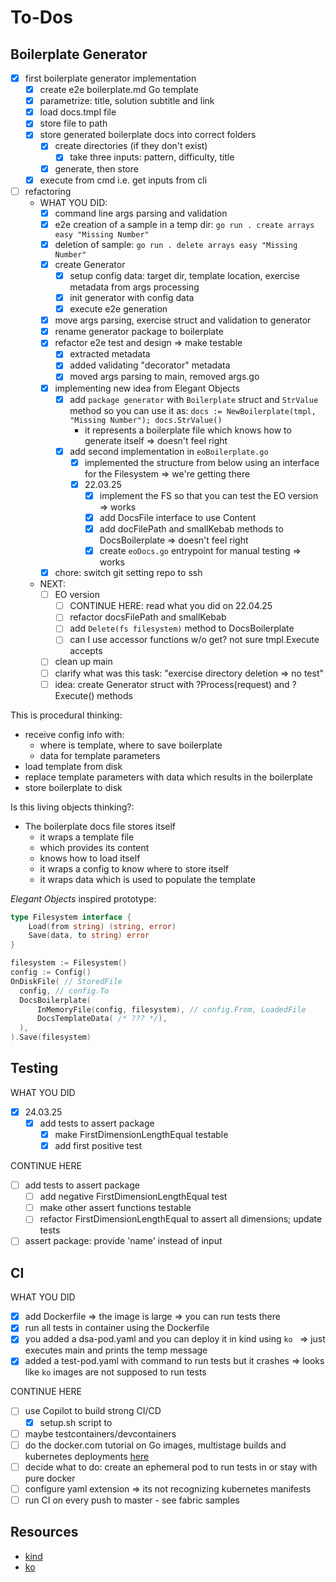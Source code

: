 # To-Dos

## Boilerplate Generator

- [x] first boilerplate generator implementation
  - [x] create e2e boilerplate.md Go template
  - [x] parametrize: title, solution subtitle and link
  - [x] load docs.tmpl file
  - [x] store file to path
  - [x] store generated boilerplate docs into correct folders
    - [x] create directories (if they don't exist)
      - [x] take three inputs: pattern, difficulty, title
    - [x] generate, then store
  - [x] execute from cmd i.e. get inputs from cli
- [ ] refactoring
  - WHAT YOU DID:
    - [x] command line args parsing and validation
    - [x] e2e creation of a sample in a temp dir: `go run . create arrays easy "Missing Number"`
    - [x] deletion of sample: `go run . delete arrays easy "Missing Number"`
    - [x] create Generator
      - [x] setup config data: target dir, template location, exercise metadata from args processing
      - [x] init generator with config data
      - [x] execute e2e generation
    - [x] move args parsing, exercise struct and validation to generator
    - [x] rename generator package to boilerplate
    - [x] refactor e2e test and design => make testable
      - [x] extracted metadata
      - [x] added validating "decorator" metadata
      - [x] moved args parsing to main, removed args.go
    - [x] implementing new idea from Elegant Objects
      - [x] add `package generator` with `Boilerplate` struct and `StrValue` method so you can use it as: `docs := NewBoilerplate(tmpl, "Missing Number"); docs.StrValue()`
        - it represents a boilerplate file which knows how to generate itself => doesn't feel right
      - [x] add second implementation in `eoBoilerplate.go`
        - [x] implemented the structure from below using an interface for the Filesystem => we're getting there
        - [x] 22.03.25
          - [x] implement the FS so that you can test the EO version => works
          - [x] add DocsFile interface to use Content
          - [x] add docFilePath and smallKebab methods to DocsBoilerplate => doesn't feel right
          - [x] create `eoDocs.go` entrypoint for manual testing => works
    - [x] chore: switch git setting repo to ssh
  - NEXT:
    - [ ] EO version
      - [ ] CONTINUE HERE: read what you did on 22.04.25
      - [ ] refactor docsFilePath and smallKebab
      - [ ] add `Delete(fs filesystem)` method to DocsBoilerplate
      - [ ] can I use accessor functions w/o get? not sure tmpl.Execute accepts
    - [ ] clean up main
    - [ ] clarify what was this task: "exercise directory deletion => no test"
    - [ ] idea: create Generator struct with ?Process(request) and ?Execute() methods

This is procedural thinking:
- receive config info with: 
  - where is template, where to save boilerplate
  - data for template parameters
- load template from disk
- replace template parameters with data which results in the boilerplate
- store boilerplate to disk

Is this living objects thinking?:
- The boilerplate docs file stores itself
  - it wraps a template file
   - which provides its content
   - knows how to load itself
  - it wraps a config to know where to store itself
  - it wraps data which is used to populate the template 

*Elegant Objects* inspired prototype:

```go
type Filesystem interface {
	Load(from string) (string, error)
	Save(data, to string) error
}

filesystem := Filesystem()
config := Config()
OnDiskFile( // StoredFile
  config, // config.To
  DocsBoilerplate(
      InMemoryFile(config, filesystem), // config.From, LoadedFile
      DocsTemplateData( /* ??? */),
  ),
).Save(filesystem)
```

## Testing

WHAT YOU DID
- [x] 24.03.25
  - [x] add tests to assert package
    - [x] make FirstDimensionLengthEqual testable
    - [x] add first positive test

CONTINUE HERE
- [ ] add tests to assert package
  - [ ] add negative FirstDimensionLengthEqual test
  - [ ] make other assert functions testable
  - [ ] refactor FirstDimensionLengthEqual to assert all dimensions; update tests
- [ ] assert package: provide 'name' instead of input

## CI

WHAT YOU DID
- [x] add Dockerfile => the image is large => you can run tests there
- [x] run all tests in container using the Dockerfile
- [x] you added a dsa-pod.yaml and you can deploy it in kind using `ko ` => just executes main and prints the temp message
- [x] added a test-pod.yaml with command to run tests but it crashes => looks like `ko` images are not supposed to run tests

CONTINUE HERE
- [ ] use Copilot to build strong CI/CD
  - [x] setup.sh script to 
- [ ] maybe testcontainers/devcontainers
- [ ] do the docker.com tutorial on Go images, multistage builds and kubernetes deployments [here](https://docs.docker.com/guides/golang/build-images/)
- [ ] decide what to do: create an ephemeral pod to run tests in or stay with pure docker
- [ ] configure yaml extension => its not recognizing kubernetes manifests
- [ ] run CI on every push to master - see fabric samples

## Resources

- [kind](https://kind.sigs.k8s.io/docs/user/quick-start/)
- [ko](https://ko.build/features/k8s/)
